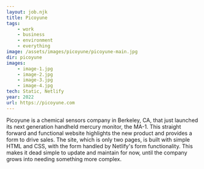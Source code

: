 ```yaml
---
layout: job.njk
title: Picoyune
tags: 
    - work
    - business
    - environment
    - everything
image: /assets/images/picoyune/picoyune-main.jpg
dir: picoyune
images:
    - image-1.jpg
    - image-2.jpg
    - image-3.jpg
    - image-4.jpg
tech: Static, Netlify
year: 2022
url: https://picoyune.com
---
```


Picoyune is a chemical sensors company in Berkeley, CA, that just launched its next generation handheld mercury monitor, the MA-1. This straight forward and functional website highlights the new product and provides a form to drive sales. The site, which is only two pages, is built with simple HTML and CSS, with the form handled by Netlify's form functionality. This makes it dead simple to update and maintain for now, until the company grows into needing something more complex. 